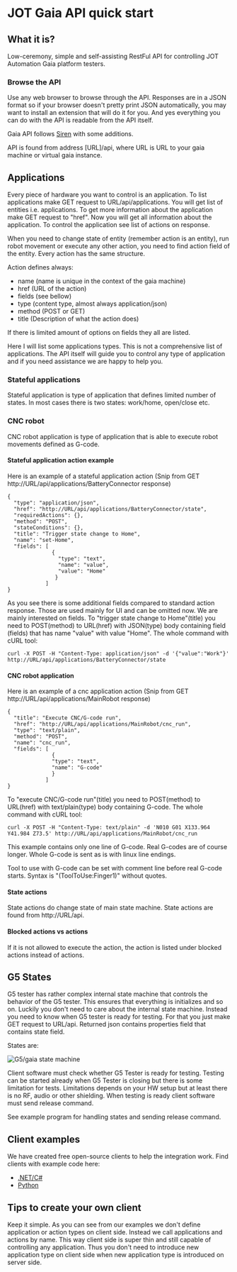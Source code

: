 # JOT Gaia API quick start

## What it is?

Low-ceremony, simple and self-assisting RestFul API for controlling JOT Automation Gaia platform testers.

### Browse the API

Use any web browser to browse through the API. Responses are in a JSON format so if your browser doesn't pretty print JSON automatically, you may want to install an extension that will do it for you. And yes everything you can do with the API is readable from the API itself.

Gaia API follows [Siren](https://github.com/kevinswiber/siren) with some additions.

API is found from address [URL]/api, where URL is URL to your gaia machine or virtual gaia instance.


## Applications

Every piece of hardware you want to control is an application. To list applications make GET request to URL/api/applications. You will get list of entities i.e. applications. To get more information about the application make GET request to "href". Now you will get all information about the application. To control the application see list of  actions on response.

When you need to change state of entity (remember action is an entity), run robot movement or execute any other action, you need to find action field of the entity. Every action has the same structure.

Action defines always:
 - name (name is unique in the context of the gaia machine)
 - href (URL of the action)
 - fields (see bellow)
 - type (content type, almost always application/json)
 - method (POST or GET)
 - title (Description of what the action does)

 If there is limited amount of options on fields they all are listed.

Here I will list some applications types. This is not a comprehensive list of applications. The API itself will guide you to control any type of application and if you need assistance we are happy to help you.

### Stateful applications

Stateful application is type of application that defines limited number of states. In most cases there is two states: work/home, open/close etc.

### CNC robot

CNC robot application is type of application that is able to execute robot movements defined as G-code.




#### Stateful application action example

Here is an example of a stateful application action (Snip from GET http://URL/api/applications/BatteryConnector response)

    {
      "type": "application/json",
      "href": "http://URL/api/applications/BatteryConnector/state",
      "requiredActions": {},
      "method": "POST",
      "stateConditions": {},
      "title": "Trigger state change to Home",
      "name": "set-Home",
      "fields": [
                  {
                    "type": "text",
                    "name": "value",
                    "value": "Home"
                   }
                ]
    }

As you see there is some additional fields compared to standard action response. Those are used mainly for UI and can be omitted now. We are mainly interested on fields. To "trigger state change to Home"(title) you need to POST(method) to URL(href) with JSON(type) body containing field (fields) that has name "value" with value "Home". The whole command with cURL tool:

    curl -X POST -H "Content-Type: application/json" -d '{"value":"Work"}' http://URL/api/applications/BatteryConnector/state

#### CNC robot application

Here is an example of a cnc application action (Snip from GET http://URL/api/applications/MainRobot response)

    {
      "title": "Execute CNC/G-code run",
      "href": "http://URL/api/applications/MainRobot/cnc_run",
      "type": "text/plain",
      "method": "POST",
      "name": "cnc_run",
      "fields": [
                  {
                  "type": "text",
                  "name": "G-code"
                  }
                ]
    }

To "execute CNC/G-code run"(title) you need to POST(method) to URL(href) with text/plain(type) body containing G-code. The whole command with cURL tool:

    curl -X POST -H "Content-Type: text/plain" -d 'N010 G01 X133.964 Y41.984 Z73.5' http://URL/api/applications/MainRobot/cnc_run

This example contains only one line of G-code. Real G-codes are of course longer. Whole G-code is sent as is with linux line endings.

Tool to use with G-code can be set with comment line before real G-code starts. Syntax is "(ToolToUse:Finger1)" without quotes.

#### State actions

State actions do change state of main state machine. State actions are found from http://URL/api.


#### Blocked actions vs actions

If it is not allowed to execute the action, the action is listed under blocked actions instead of actions.

## G5 States

G5 tester has rather complex internal state machine that controls the behavior of the G5 tester. This ensures that everything is initializes and so on. Luckily you don't need to care about the internal state machine. Instead you need to know when G5 tester is ready for testing. For that you just make GET request to URL/api. Returned json contains properties field that contains state field.

States are:

![G5/gaia state machine](G5States.png "G5/gaia state machine")


Client software must check whether G5 Tester is ready for testing. Testing can be started already when G5 Tester is closing but there is some limitation for tests. Limitations depends on your HW setup but at least there is no RF, audio or other shielding. When testing is ready client software must send release command. 

See example program for handling states and sending release command.


## Client examples

We have created free open-source clients to help the integration work. Find clients with example code here:

 - [.NET/C#](https://github.com/jotautomation/gaiadotnetclient)
 - [Python](https://github.com/jotautomation/gaiapythonclient)


## Tips to create your own client

Keep it simple. As you can see from our examples we don't define application or action types on client side. Instead we call applications and actions by name. This way client side is super thin and still capable of controlling any application. Thus you don't need to introduce new application type on client side when new application type is introduced on server side.

